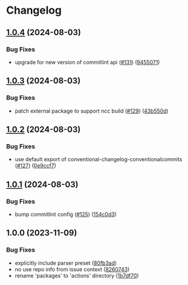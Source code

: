 # Changelog

## [1.0.4](https://github.com/abinnovision/actions/compare/run-commitlint-source-v1.0.3...run-commitlint-source-v1.0.4) (2024-08-03)


### Bug Fixes

* upgrade for new version of commitlint api ([#131](https://github.com/abinnovision/actions/issues/131)) ([9455071](https://github.com/abinnovision/actions/commit/945507129969769d33191b6599cd34ed71e8e234))

## [1.0.3](https://github.com/abinnovision/actions/compare/run-commitlint-source-v1.0.2...run-commitlint-source-v1.0.3) (2024-08-03)


### Bug Fixes

* patch external package to support ncc build ([#129](https://github.com/abinnovision/actions/issues/129)) ([43b550d](https://github.com/abinnovision/actions/commit/43b550d648b3eb36da06b3af277d84ff129991e2))

## [1.0.2](https://github.com/abinnovision/actions/compare/run-commitlint-source-v1.0.1...run-commitlint-source-v1.0.2) (2024-08-03)


### Bug Fixes

* use default export of conventional-changelog-conventionalcommits ([#127](https://github.com/abinnovision/actions/issues/127)) ([0e9ccf7](https://github.com/abinnovision/actions/commit/0e9ccf7f11c40b79ba478b8d69248bf9ae4ea257))

## [1.0.1](https://github.com/abinnovision/actions/compare/run-commitlint-source-v1.0.0...run-commitlint-source-v1.0.1) (2024-08-03)


### Bug Fixes

* bump commitlint config ([#125](https://github.com/abinnovision/actions/issues/125)) ([154c0d3](https://github.com/abinnovision/actions/commit/154c0d342cacbca318260cce79cc11fcbbb8ca01))

## 1.0.0 (2023-11-09)


### Bug Fixes

* explicitly include parser preset ([80fb3ad](https://github.com/abinnovision/actions/commit/80fb3ad67d1b3c0868a2a5607d358d6f469817d4))
* no use repo info from issue context ([8260743](https://github.com/abinnovision/actions/commit/8260743564af8bfe072829eefa21a5b6fd82c032))
* rename 'packages' to 'actions' directory ([1b7df70](https://github.com/abinnovision/actions/commit/1b7df70789258cbd45420e9064022b93b8ef359d))

